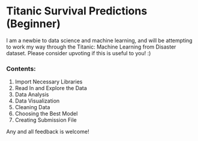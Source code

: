 # Titanic Survival Predictions (Beginner)
I am a newbie to data science and machine learning, and will be attempting to work my way through the Titanic: Machine Learning from Disaster dataset. Please consider upvoting if this is useful to you! :)

### Contents:
1. Import Necessary Libraries
2. Read In and Explore the Data
3. Data Analysis
4. Data Visualization
5. Cleaning Data
6. Choosing the Best Model
7. Creating Submission File

Any and all feedback is welcome! 
